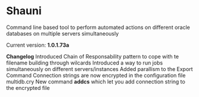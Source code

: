 # Shauni
Command line based tool to perform automated actions on different oracle databases on multiple servers simultaneously

Current version: **1.0.1.73a**

**Changelog**
Introduced Chain of Responsability pattern to cope with te filename building through wilcards
Introduced a way to run jobs simultaneously on different servers/instances
Added parallism to the Export Command
Connection strings are now encrypted in the configuration file multidb.cry
New command **addcs** which let you add connection string to the encrypted file
